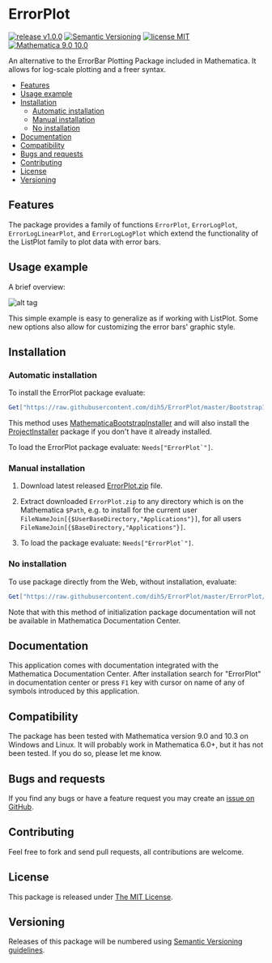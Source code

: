 # ErrorPlot

[![release v1.0.0](http://img.shields.io/badge/release-v1.0.0-brightgreen.svg)](https://github.com/dih5/ErrorPlot/releases/latest)
[![Semantic Versioning](https://img.shields.io/badge/SemVer-2.0.0-brightgreen.svg)](http://semver.org/spec/v2.0.0.html)
[![license MIT](https://img.shields.io/badge/license-MIT%20License-blue.svg)](https://github.com/dih5/ErrorPlot/blob/master/LICENSE.txt)
[![Mathematica 9.0 10.0](https://img.shields.io/badge/Mathematica-9.0_10.0-brightgreen.svg)](#compatibility)


An alternative to the ErrorBar Plotting Package included in Mathematica.
It allows for log-scale plotting and a freer syntax.

* [Features](#features)
* [Usage example](#usage-example)
* [Installation](#installation)
    * [Automatic installation](#automatic-installation)
    * [Manual installation](#manual-installation)
    * [No installation](#no-installation)
* [Documentation](#documentation)
* [Compatibility](#compatibility)
* [Bugs and requests](#bugs-and-requests)
* [Contributing](#contributing)
* [License](#license)
* [Versioning](#versioning)

## Features
The package provides a family of functions `ErrorPlot`, `ErrorLogPlot`, `ErrorLogLinearPlot`, and `ErrorLogLogPlot` which extend the functionality of the ListPlot family to plot data with error bars.
## Usage example

A brief overview:

![alt tag](https://raw.github.com/dih5/ErrorPlot/master/demo.png)

This simple example is easy to generalize as if working with ListPlot. Some new options also allow for customizing the error bars' graphic style.

## Installation


### Automatic installation

To install the ErrorPlot package evaluate:
```Mathematica
Get["https://raw.githubusercontent.com/dih5/ErrorPlot/master/BootstrapInstall.m"]
```

This method uses [MathematicaBootstrapInstaller](https://github.com/jkuczm/MathematicaBootstrapInstaller) and will also install the
[ProjectInstaller](https://github.com/lshifr/ProjectInstaller) package if you don't have it already installed.

To load the ErrorPlot package evaluate: ``Needs["ErrorPlot`"]``.


### Manual installation

1. Download latest released
   [ErrorPlot.zip](https://github.com/dih5/ErrorPlot/releases/download/v1.0.0/ErrorPlot.zip)
   file.

2. Extract downloaded `ErrorPlot.zip` to any directory which is on the Mathematica `$Path`,
   e.g. to install for the current user `FileNameJoin[{$UserBaseDirectory,"Applications"}]`,
   for all users `FileNameJoin[{$BaseDirectory,"Applications"}]`.

3. To load the package evaluate: ``Needs["ErrorPlot`"]``.


### No installation

To use package directly from the Web, without installation, evaluate:
```Mathematica
Get["https://raw.githubusercontent.com/dih5/ErrorPlot/master/ErrorPlot/ErrorPlot.m"]
```

Note that with this method of initialization
package documentation will not be available in Mathematica Documentation Center.


## Documentation

This application comes with documentation integrated with the Mathematica Documentation Center.
After installation search for "ErrorPlot" in documentation center
or press `F1` key with cursor on name of any of symbols introduced by this application.




## Compatibility

The package has been tested with Mathematica version 9.0 and 10.3 on Windows and Linux.
It will probably work in Mathematica 6.0+, but it has not been tested. If you do so, please let me know.



## Bugs and requests

If you find any bugs or have a feature request you may create an
[issue on GitHub](https://github.com/dih5/ErrorPlot/issues).



## Contributing

Feel free to fork and send pull requests, all contributions are welcome.



## License

This package is released under
[The MIT License](https://github.com/dih5/ErrorPlot/master/LICENSE).



## Versioning

Releases of this package will be numbered using
[Semantic Versioning guidelines](http://semver.org/).

